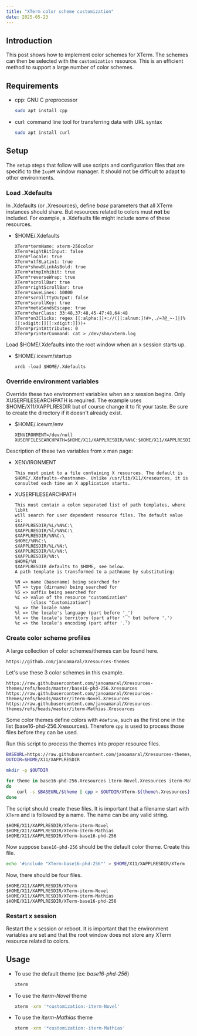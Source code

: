 ```yaml
---
title: "XTerm color scheme customization"
date: 2025-05-23
---
```

## Introduction
This post shows how to implement color schemes for XTerm.  The schemes
can then be selected with the `customization` resource.  This is an
efficient method to support a large number of color schemes.

## Requirements
* cpp: GNU C preprocessor
  ```sh
  sudo apt install cpp
  ```
* curl: command line tool for transferring data with URL syntax
  ```sh
  sudo apt install curl
  ```

## Setup
The setup steps that follow will use scripts and configuration files
that are specific to the `IceWM` window manager. It should not be
difficult to adapt to other environments.

### Load .Xdefaults
In .Xdefaults (or .Xresources), define *base* parameters that all XTerm
instances should share.  But resources related to colors must **not** be
included.  For example, a .Xdefaults file might include some of these
resources.

* $HOME/.Xdefaults
  ```
  XTerm*termName: xterm-256color
  XTerm*eightBitInput: false
  XTerm*locale: true
  XTerm*utf8Latin1: true
  XTerm*showBlinkAsBold: true
  XTerm*utmpInhibit: true
  XTerm*reverseWrap: true
  XTerm*scrollBar: true
  XTerm*rightScrollBar: true
  XTerm*saveLines: 10000
  XTerm*scrollTtyOutput: false
  XTerm*scrollKey: true
  XTerm*metaSendsEscape: true
  XTerm*charClass: 33:48,37:48,45-47:48,64:48
  XTerm*on3Clicks: regex [[:alpha:]]+://([[:alnum:]!#+,./=?@_~-]|(%[[:xdigit:]][[:xdigit:]]))+
  XTerm*printAttributes: 0
  XTerm*printerCommand: cat > /dev/shm/xterm.log
  ```

Load $HOME/.Xdefaults into the root window when an x session starts up.

* $HOME/.icewm/startup
  ```
  xrdb -load $HOME/.Xdefaults
  ```

### Override environment variables
Override these two environment variables when an x session begins.  Only
XUSERFILESEARCHPATH is required.  The example uses $HOME/X11/XAPPLRESDIR
but of course change it to fit your taste.  Be sure to create the
directory if it doesn't already exist.

* $HOME/.icewm/env
  ```
  XENVIRONMENT=/dev/null
  XUSERFILESEARCHPATH=$HOME/X11/XAPPLRESDIR/%N%C:$HOME/X11/XAPPLRESDIR/%N
  ```

Description of these two variables from x man page:
* XENVIRONMENT
  ```
  This must point to a file containing X resources. The default is
  $HOME/.Xdefaults-<hostname>. Unlike /usr/lib/X11/Xresources, it is
  consulted each time an X application starts.
  ```
* XUSERFILESEARCHPATH
  ```
  This must contain a colon separated list of path templates, where libXt
  will search for user dependent resource files. The default value is:
  $XAPPLRESDIR/%L/%N%C:\
  $XAPPLRESDIR/%l/%N%C:\
  $XAPPLRESDIR/%N%C:\
  $HOME/%N%C:\
  $XAPPLRESDIR/%L/%N:\
  $XAPPLRESDIR/%l/%N:\
  $XAPPLRESDIR/%N:\
  $HOME/%N
  $XAPPLRESDIR defaults to $HOME, see below.
  A path template is transformed to a pathname by substituting:
  
  %N => name (basename) being searched for
  %T => type (dirname) being searched for
  %S => suffix being searched for
  %C => value of the resource "customization"
        (class "Customization")
  %L => the locale name
  %l => the locale's language (part before '_')
  %t => the locale's territory (part after '_' but before '.')
  %c => the locale's encoding (part after '.')
  ```

### Create color scheme profiles
A large collection of color schemes/themes can be found here.
```
https://github.com/janoamaral/Xresources-themes
```

Let's use these 3 color schemes in this example.
```
https://raw.githubusercontent.com/janoamaral/Xresources-themes/refs/heads/master/base16-phd-256.Xresources
https://raw.githubusercontent.com/janoamaral/Xresources-themes/refs/heads/master/iterm-Novel.Xresources
https://raw.githubusercontent.com/janoamaral/Xresources-themes/refs/heads/master/iterm-Mathias.Xresources
```

Some color themes define colors with `#define`, such as the first one
in the list (base16-phd-256.Xresources).  Therefore `cpp` is used to
process those files before they can be used.

Run this script to process the themes into proper resource files.
```sh
BASEURL=https://raw.githubusercontent.com/janoamaral/Xresources-themes/refs/heads/master
OUTDIR=$HOME/X11/XAPPLRESDIR

mkdir -p $OUTDIR

for theme in base16-phd-256.Xresources iterm-Novel.Xresources iterm-Mathias.Xresources
do
    curl -s $BASEURL/$theme | cpp > $OUTDIR/XTerm-${theme%.Xresources}
done
```

The script should create these files.  It is important that a filename
start with `XTerm` and is followed by a name.  The name can be any valid
string.
```
$HOME/X11/XAPPLRESDIR/XTerm-iterm-Novel
$HOME/X11/XAPPLRESDIR/XTerm-iterm-Mathias
$HOME/X11/XAPPLRESDIR/XTerm-base16-phd-256
```

Now suppose `base16-phd-256` should be the default color theme.  Create this file.
```sh
echo '#include "XTerm-base16-phd-256"' > $HOME/X11/XAPPLRESDIR/XTerm
```

Now, there should be four files.
```
$HOME/X11/XAPPLRESDIR/XTerm
$HOME/X11/XAPPLRESDIR/XTerm-iterm-Novel
$HOME/X11/XAPPLRESDIR/XTerm-iterm-Mathias
$HOME/X11/XAPPLRESDIR/XTerm-base16-phd-256
```

### Restart x session
Restart the x session or reboot.  It is important that the environment
variables are set and that the root window does not store any XTerm
resource related to colors.

## Usage
* To use the default theme (ex: *base16-phd-256*)
  ```sh
  xterm
  ```
* To use the *iterm-Novel* theme
  ```sh
  xterm -xrm '*customization:-iterm-Novel'
  ```
* To use the *iterm-Mathias* theme
  ```sh
  xterm -xrm '*customization:-iterm-Mathias'
  ```
